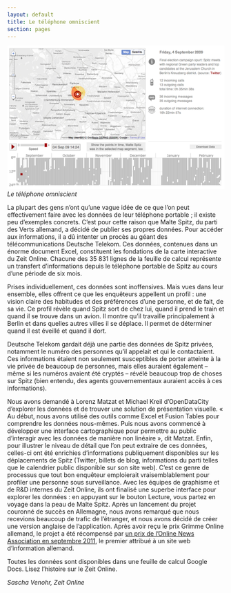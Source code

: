 ```yaml
---
layout: default
title: Le téléphone omniscient
section: pages
---
```


<div id="FIG0320" class="imageblock">
<div class="content">
<img alt="Le téléphone omniscient" src="../figs/incoming/03-BB.png"></div>
<div class="title"><em>Le téléphone omniscient</em></div>
</div>

La plupart des gens n’ont qu’une vague idée de ce que l’on peut effectivement faire avec les données de leur téléphone portable ; il existe peu d’exemples concrets. C’est pour cette raison que Malte Spitz, du parti des Verts allemand, a décidé de publier ses propres données. Pour accéder aux informations, il a dû intenter un procès au géant des télécommunications Deutsche Telekom. Ces données, contenues dans un énorme document Excel, constituent les fondations de la carte interactive du Zeit Online. Chacune des 35 831 lignes de la feuille de calcul représente un transfert d’informations depuis le téléphone portable de Spitz au cours d’une période de six mois.

Prises individuellement, ces données sont inoffensives. Mais vues dans leur ensemble, elles offrent ce que les enquêteurs appellent un profil : une vision claire des habitudes et des préférences d’une personne, et de fait, de sa vie. Ce profil révèle quand Spitz sort de chez lui, quand il prend le train et quand il se trouve dans un avion. Il montre qu’il travaille principalement à Berlin et dans quelles autres villes il se déplace. Il permet de déterminer quand il est éveillé et quand il dort.

Deutsche Telekom gardait déjà une partie des données de Spitz privées, notamment le numéro des personnes qu’il appelait et qui le contactaient. Ces informations étaient non seulement susceptibles de porter atteinte à la vie privée de beaucoup de personnes, mais elles auraient également – même si les numéros avaient été cryptés – révélé beaucoup trop de choses sur Spitz (bien entendu, des agents gouvernementaux auraient accès à ces informations).

Nous avons demandé à Lorenz Matzat et Michael Kreil d’OpenDataCity d’explorer les données et de trouver une solution de présentation visuelle. « Au début, nous avons utilisé des outils comme Excel et Fusion Tables pour comprendre les données nous-mêmes. Puis nous avons commencé à développer une interface cartographique pour permettre au public d’interagir avec les données de manière non linéaire », dit Matzat. Enfin, pour illustrer le niveau de détail que l’on peut extraire de ces données, celles-ci ont été enrichies d’informations publiquement disponibles sur les déplacements de Spitz (Twitter, billets de blog, informations du parti telles que le calendrier public disponible sur son site web). C’est ce genre de processus que tout bon enquêteur emploierait vraisemblablement pour profiler une personne sous surveillance. Avec les équipes de graphisme et de R&D internes du Zeit Online, ils ont finalisé une superbe interface pour explorer les données : en appuyant sur le bouton Lecture, vous partez en voyage dans la peau de Malte Spitz. Après un lancement du projet couronné de succès en Allemagne, nous avons remarqué que nous recevions beaucoup de trafic de l’étranger, et nous avons décidé de créer une version anglaise de l’application. Après avoir reçu le prix Grimme Online allemand, le projet a été récompensé par [un prix de l’Online News Association en septembre 2011](http://journalists.org/2011/09/25/2011-online-journalism-award-winners-announced/), le premier attribué à un site web d’information allemand.

Toutes les données sont disponibles dans une feuille de calcul Google Docs. Lisez l’histoire sur le Zeit Online.

_Sascha Venohr, Zeit Online_